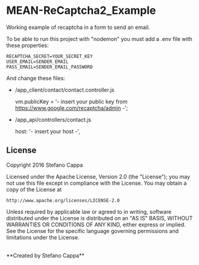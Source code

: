 # MEAN-ReCaptcha2_Example

Working example of recaptcha in a form to send an email.</br>

To be able to run this project with "nodemon" you must add a .env file with these properties:

	RECAPTCHA_SECRET=YOUR_SECRET_KEY
	USER_EMAIL=SENDER_EMAIL
	PASS_EMAIL=SENDER_EMAIL_PASSWORD

And change these files:
- /app_client/contact/contact.controller.js 
	
	vm.publicKey = '- insert your public key from https://www.google.com/recaptcha/admin -'; 
 
- /app_api/controllers/contact.js
	
	host: '- insert your host -',


## License

Copyright 2016 Stefano Cappa

Licensed under the Apache License, Version 2.0 (the "License");
you may not use this file except in compliance with the License.
You may obtain a copy of the License at

    http://www.apache.org/licenses/LICENSE-2.0

Unless required by applicable law or agreed to in writing, software
distributed under the License is distributed on an "AS IS" BASIS,
WITHOUT WARRANTIES OR CONDITIONS OF ANY KIND, either express or implied.
See the License for the specific language governing permissions and
limitations under the License.

</br>
**Created by Stefano Cappa**
